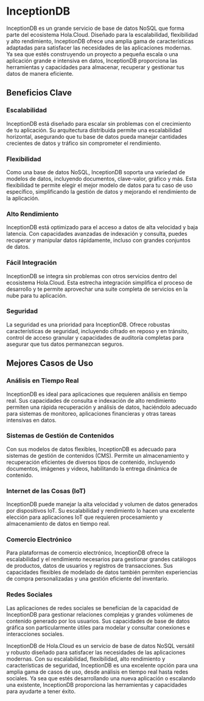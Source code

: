 # InceptionDB

InceptionDB es un grande  servicio de base de datos NoSQL que forma parte del ecosistema Hola.Cloud. Diseñado para la escalabilidad, flexibilidad y alto rendimiento, InceptionDB ofrece una amplia gama de características adaptadas para satisfacer las necesidades de las aplicaciones modernas. Ya sea que estés construyendo un proyecto a pequeña escala o una aplicación grande e intensiva en datos, InceptionDB proporciona las herramientas y capacidades para almacenar, recuperar y gestionar tus datos de manera eficiente.

## Beneficios Clave

### Escalabilidad
InceptionDB está diseñado para escalar sin problemas con el crecimiento de tu aplicación. Su arquitectura distribuida permite una escalabilidad horizontal, asegurando que tu base de datos pueda manejar cantidades crecientes de datos y tráfico sin comprometer el rendimiento.

### Flexibilidad
Como una base de datos NoSQL, InceptionDB soporta una variedad de modelos de datos, incluyendo documentos, clave-valor, gráfico y más. Esta flexibilidad te permite elegir el mejor modelo de datos para tu caso de uso específico, simplificando la gestión de datos y mejorando el rendimiento de la aplicación.

### Alto Rendimiento
InceptionDB está optimizado para el acceso a datos de alta velocidad y baja latencia. Con capacidades avanzadas de indexación y consulta, puedes recuperar y manipular datos rápidamente, incluso con grandes conjuntos de datos.

### Fácil Integración
InceptionDB se integra sin problemas con otros servicios dentro del ecosistema Hola.Cloud. Esta estrecha integración simplifica el proceso de desarrollo y te permite aprovechar una suite completa de servicios en la nube para tu aplicación.

### Seguridad
La seguridad es una prioridad para InceptionDB. Ofrece robustas características de seguridad, incluyendo cifrado en reposo y en tránsito, control de acceso granular y capacidades de auditoría completas para asegurar que tus datos permanezcan seguros.

## Mejores Casos de Uso

### Análisis en Tiempo Real
InceptionDB es ideal para aplicaciones que requieren análisis en tiempo real. Sus capacidades de consulta e indexación de alto rendimiento permiten una rápida recuperación y análisis de datos, haciéndolo adecuado para sistemas de monitoreo, aplicaciones financieras y otras tareas intensivas en datos.

### Sistemas de Gestión de Contenidos
Con sus modelos de datos flexibles, InceptionDB es adecuado para sistemas de gestión de contenidos (CMS). Permite un almacenamiento y recuperación eficientes de diversos tipos de contenido, incluyendo documentos, imágenes y videos, habilitando la entrega dinámica de contenido.

### Internet de las Cosas (IoT)
InceptionDB puede manejar la alta velocidad y volumen de datos generados por dispositivos IoT. Su escalabilidad y rendimiento lo hacen una excelente elección para aplicaciones IoT que requieren procesamiento y almacenamiento de datos en tiempo real.

### Comercio Electrónico
Para plataformas de comercio electrónico, InceptionDB ofrece la escalabilidad y el rendimiento necesarios para gestionar grandes catálogos de productos, datos de usuarios y registros de transacciones. Sus capacidades flexibles de modelado de datos también permiten experiencias de compra personalizadas y una gestión eficiente del inventario.

### Redes Sociales
Las aplicaciones de redes sociales se benefician de la capacidad de InceptionDB para gestionar relaciones complejas y grandes volúmenes de contenido generado por los usuarios. Sus capacidades de base de datos gráfica son particularmente útiles para modelar y consultar conexiones e interacciones sociales.


InceptionDB de Hola.Cloud es un servicio de base de datos NoSQL versátil y robusto diseñado para satisfacer las necesidades de las aplicaciones modernas. Con su escalabilidad, flexibilidad, alto rendimiento y características de seguridad, InceptionDB es una excelente opción para una amplia gama de casos de uso, desde análisis en tiempo real hasta redes sociales. Ya sea que estés desarrollando una nueva aplicación o escalando una existente, InceptionDB proporciona las herramientas y capacidades para ayudarte a tener éxito.






